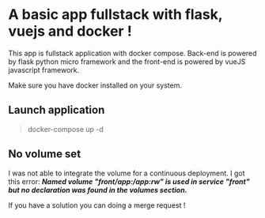 # A basic app fullstack with flask, vuejs and docker !

This app is fullstack application with docker compose. Back-end is powered by flask python micro framework and the front-end is powered by vueJS javascript framework.

Make sure you have docker installed on your system.

## Launch application

> docker-compose up -d

## No volume set

I was not able to integrate the volume for a continuous deployment.
I got this error: ***Named volume "front/app:/app:rw" is used in service "front" but no declaration was found in the volumes section.***

If you have a solution you can doing a merge request !

